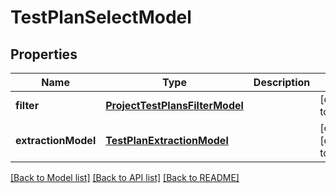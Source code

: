 # TestPlanSelectModel
## Properties

| Name | Type | Description | Notes |
|------------ | ------------- | ------------- | -------------|
| **filter** | [**ProjectTestPlansFilterModel**](ProjectTestPlansFilterModel.md) |  | [default to null] |
| **extractionModel** | [**TestPlanExtractionModel**](TestPlanExtractionModel.md) |  | [optional] [default to null] |

[[Back to Model list]](../README.md#documentation-for-models) [[Back to API list]](../README.md#documentation-for-api-endpoints) [[Back to README]](../README.md)

